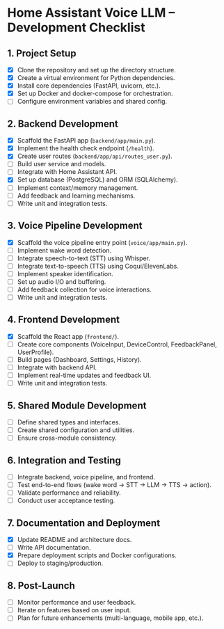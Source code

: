 # Home Assistant Voice LLM – Development Checklist

## 1. Project Setup
- [x] Clone the repository and set up the directory structure.
- [x] Create a virtual environment for Python dependencies.
- [x] Install core dependencies (FastAPI, uvicorn, etc.).
- [x] Set up Docker and docker-compose for orchestration.
- [ ] Configure environment variables and shared config.

## 2. Backend Development
- [x] Scaffold the FastAPI app (`backend/app/main.py`).
- [x] Implement the health check endpoint (`/health`).
- [x] Create user routes (`backend/app/api/routes_user.py`).
- [ ] Build user service and models.
- [ ] Integrate with Home Assistant API.
- [x] Set up database (PostgreSQL) and ORM (SQLAlchemy).
- [ ] Implement context/memory management.
- [ ] Add feedback and learning mechanisms.
- [ ] Write unit and integration tests.

## 3. Voice Pipeline Development
- [x] Scaffold the voice pipeline entry point (`voice/app/main.py`).
- [ ] Implement wake word detection.
- [ ] Integrate speech-to-text (STT) using Whisper.
- [ ] Integrate text-to-speech (TTS) using Coqui/ElevenLabs.
- [ ] Implement speaker identification.
- [ ] Set up audio I/O and buffering.
- [ ] Add feedback collection for voice interactions.
- [ ] Write unit and integration tests.

## 4. Frontend Development
- [x] Scaffold the React app (`frontend/`).
- [ ] Create core components (VoiceInput, DeviceControl, FeedbackPanel, UserProfile).
- [ ] Build pages (Dashboard, Settings, History).
- [ ] Integrate with backend API.
- [ ] Implement real-time updates and feedback UI.
- [ ] Write unit and integration tests.

## 5. Shared Module Development
- [ ] Define shared types and interfaces.
- [ ] Create shared configuration and utilities.
- [ ] Ensure cross-module consistency.

## 6. Integration and Testing
- [ ] Integrate backend, voice pipeline, and frontend.
- [ ] Test end-to-end flows (wake word → STT → LLM → TTS → action).
- [ ] Validate performance and reliability.
- [ ] Conduct user acceptance testing.

## 7. Documentation and Deployment
- [x] Update README and architecture docs.
- [ ] Write API documentation.
- [x] Prepare deployment scripts and Docker configurations.
- [ ] Deploy to staging/production.

## 8. Post-Launch
- [ ] Monitor performance and user feedback.
- [ ] Iterate on features based on user input.
- [ ] Plan for future enhancements (multi-language, mobile app, etc.). 